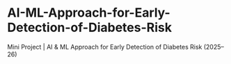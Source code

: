 # AI-ML-Approach-for-Early-Detection-of-Diabetes-Risk
Mini Project | AI &amp; ML Approach for Early Detection of Diabetes Risk (2025–26)
